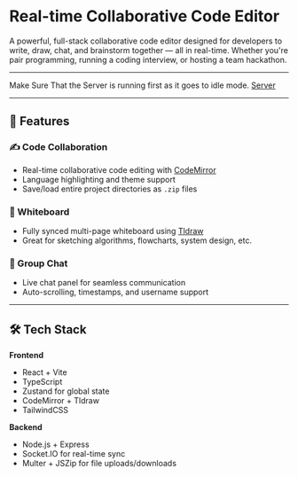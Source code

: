 # Real-time Collaborative Code Editor

A powerful, full-stack collaborative code editor designed for developers to write, draw, chat, and brainstorm together — all in real-time. Whether you're pair programming, running a coding interview, or hosting a team hackathon.

---
Make Sure That the Server is running first as it goes to idle mode.
[Server](https://realtime-code-collab-uvx5.onrender.com)


------
## 🚀 Features

### ✍️ Code Collaboration
- Real-time collaborative code editing with [CodeMirror](https://codemirror.net/)
- Language highlighting and theme support
- Save/load entire project directories as `.zip` files

### 🧾 Whiteboard
- Fully synced multi-page whiteboard using [Tldraw](https://tldraw.dev/)
- Great for sketching algorithms, flowcharts, system design, etc.

### 💬 Group Chat
- Live chat panel for seamless communication
- Auto-scrolling, timestamps, and username support

---

## 🛠️ Tech Stack

**Frontend**  
- React + Vite  
- TypeScript  
- Zustand for global state  
- CodeMirror + Tldraw  
- TailwindCSS  

**Backend**  
- Node.js + Express  
- Socket.IO for real-time sync  
- Multer + JSZip for file uploads/downloads  

